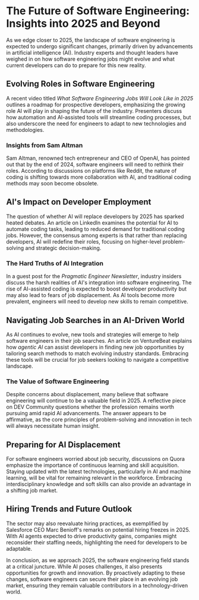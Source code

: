 # The Future of Software Engineering: Insights into 2025 and Beyond

As we edge closer to 2025, the landscape of software engineering is expected to undergo significant changes, primarily driven by advancements in artificial intelligence (AI). Industry experts and thought leaders have weighed in on how software engineering jobs might evolve and what current developers can do to prepare for this new reality.

## Evolving Roles in Software Engineering

A recent video titled *What Software Engineering Jobs Will Look Like in 2025* outlines a roadmap for prospective developers, emphasizing the growing role AI will play in shaping the future of the industry. Presenters discuss how automation and AI-assisted tools will streamline coding processes, but also underscore the need for engineers to adapt to new technologies and methodologies.

### Insights from Sam Altman

Sam Altman, renowned tech entrepreneur and CEO of OpenAI, has pointed out that by the end of 2024, software engineers will need to rethink their roles. According to discussions on platforms like Reddit, the nature of coding is shifting towards more collaboration with AI, and traditional coding methods may soon become obsolete.

## AI's Impact on Developer Employment

The question of whether AI will replace developers by 2025 has sparked heated debates. An article on LinkedIn examines the potential for AI to automate coding tasks, leading to reduced demand for traditional coding jobs. However, the consensus among experts is that rather than replacing developers, AI will redefine their roles, focusing on higher-level problem-solving and strategic decision-making.

### The Hard Truths of AI Integration

In a guest post for the *Pragmatic Engineer Newsletter*, industry insiders discuss the harsh realities of AI's integration into software engineering. The rise of AI-assisted coding is expected to boost developer productivity but may also lead to fears of job displacement. As AI tools become more prevalent, engineers will need to develop new skills to remain competitive.

## Navigating Job Searches in an AI-Driven World

As AI continues to evolve, new tools and strategies will emerge to help software engineers in their job searches. An article on VentureBeat explains how *agentic AI* can assist developers in finding new job opportunities by tailoring search methods to match evolving industry standards. Embracing these tools will be crucial for job seekers looking to navigate a competitive landscape.

### The Value of Software Engineering

Despite concerns about displacement, many believe that software engineering will continue to be a valuable field in 2025. A reflective piece on DEV Community questions whether the profession remains worth pursuing amid rapid AI advancements. The answer appears to be affirmative, as the core principles of problem-solving and innovation in tech will always necessitate human insight.

## Preparing for AI Displacement

For software engineers worried about job security, discussions on Quora emphasize the importance of continuous learning and skill acquisition. Staying updated with the latest technologies, particularly in AI and machine learning, will be vital for remaining relevant in the workforce. Embracing interdisciplinary knowledge and soft skills can also provide an advantage in a shifting job market.

## Hiring Trends and Future Outlook

The sector may also reevaluate hiring practices, as exemplified by Salesforce CEO Marc Benioff's remarks on potential hiring freezes in 2025. With AI agents expected to drive productivity gains, companies might reconsider their staffing needs, highlighting the need for developers to be adaptable.

In conclusion, as we approach 2025, the software engineering field stands at a critical juncture. While AI poses challenges, it also presents opportunities for growth and innovation. By proactively adapting to these changes, software engineers can secure their place in an evolving job market, ensuring they remain valuable contributors in a technology-driven world.
